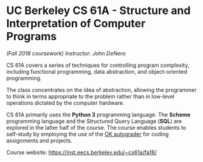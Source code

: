 # UC Berkeley CS 61A - Structure and Interpretation of Computer Programs 
*(Fall 2018 coursework)
Instructor: John DeNero*

CS 61A covers a series of techniques for controlling program complexity, including functional programming, data abstraction, and object-oriented programming. 

The class concentrates on the idea of abstraction, allowing the programmer to think in terms appropriate to the problem rather than in low-level operations dictated by the computer hardware. 

CS 61A primarily uses the **Python 3** programming language. The **Scheme** programming language and the Structured Query Language (**SQL**) are explored in the latter half of the course. The course enables students to self-study by employing the use of the [OK autograder](https://okpy.org/) for coding assignments and projects.

Course website: https://inst.eecs.berkeley.edu/~cs61a/fa18/
